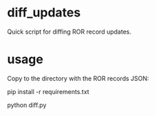 # diff_updates
Quick script for diffing ROR record updates.

# usage
Copy to the directory with the ROR records JSON:

pip install -r requirements.txt

python diff.py
